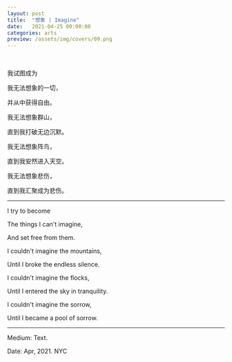 ```yaml
---
layout: post
title:  "想象 | Imagine"
date:   2021-04-25 00:00:00
categories: arts
preview: /assets/img/covers/09.png
---
```


<br>

我试图成为

我无法想象的一切，

并从中获得自由。

我无法想象群山，

直到我打破无边沉默。

我无法想象阵鸟，

直到我安然进入天空。

我无法想象悲伤，

直到我汇聚成为悲伤。

---

I try to become

The things I can't imagine,

And set free from them.

I couldn't imagine the mountains,

Until I broke the endless silence.

I couldn't imagine the flocks,

Until I entered the sky in tranquility.

I couldn't imagine the sorrow,

Until I became a pool of sorrow.

---

Medium: Text.

Date: Apr, 2021. NYC
